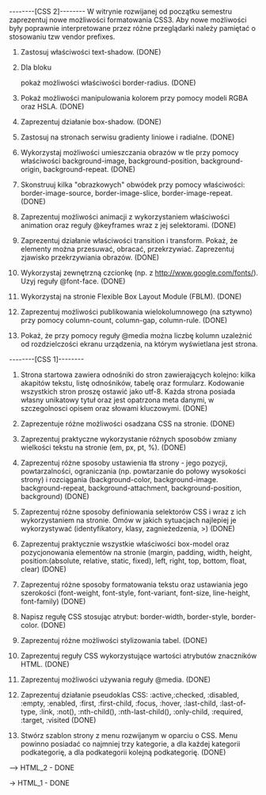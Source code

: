 --------[CSS 2]--------
W witrynie rozwijanej od początku semestru zaprezentuj nowe możliwości formatowania CSS3. Aby nowe możliwości były poprawnie interpretowane przez różne przeglądarki należy pamiętać o stosowaniu tzw vendor prefixes.

1. Zastosuj właściwości text-shadow. (DONE)

2. Dla bloku <div> pokaż możliwości właściwości border-radius. (DONE)

3. Pokaż możliwości manipulowania kolorem przy pomocy modeli RGBA oraz HSLA. (DONE)

4. Zaprezentuj działanie box-shadow. (DONE)

5. Zastosuj na stronach serwisu gradienty liniowe i radialne. (DONE)

6. Wykorzystaj możliwości umieszczania obrazów w tle przy pomocy właściwości background-image, background-position, background-origin, background-repeat. (DONE)

7. Skonstruuj kilka "obrazkowych" obwódek przy pomocy właściwości: border-image-source, border-image-slice, border-image-repeat. (DONE)

8. Zaprezentuj możliwości animacji z wykorzystaniem właściwości animation oraz reguły @keyframes wraz z jej selektorami. (DONE)

9. Zaprezentuj działanie właściwości transition i transform. Pokaż, że elementy można przesuwać, obracać, przekrzywiać. Zaprezentuj zjawisko przekrzywiania obrazów. (DONE)

10. Wykorzystaj zewnętrzną czcionkę (np. z http://www.google.com/fonts/). Uzyj reguły @font-face. (DONE)

11. Wykorzystaj na stronie Flexible Box Layout Module (FBLM). (DONE)

12. Zaprezentuj możliwości publikowania wielokolumnowego (na sztywno) przy pomocy column-count, column-gap, column-rule. (DONE)

13. Pokaż, że przy pomocy reguły @media można liczbę kolumn uzależnić od rozdzielczości ekranu urządzenia, na którym wyświetlana jest strona.






--------[CSS 1]--------
1. Strona startowa zawiera odnośniki  do stron zawierających kolejno: kilka akapitów tekstu, listę odnośników, tabelę oraz formularz. Kodowanie wszystkich stron proszę ostawić jako utf-8. Każda strona posiada własny unikatowy tytuł oraz jest opatrzona meta danymi, w szczegolnosci opisem oraz słowami kluczowymi. (DONE)

2. Zaprezentuje różne możliwości osadzana CSS na stronie. (DONE)

3. Zaprezentuj praktyczne wykorzystanie różnych sposobów zmiany wielkości tekstu na stronie (em, px, pt, %). (DONE)

4. Zaprezentuj różne sposoby ustawienia tła strony - jego pozycji, powtarzalności, ograniczania (np. powtarzanie do połowy wysokości strony) i rozciągania (background-color, background-image. background-repeat, background-attachment, background-position, background) (DONE)

5. Zaprezentuj różne sposoby definiowania selektorów CSS i wraz z ich wykorzystaniem na stronie. Omów w jakich sytuacjach najlepiej je wykorzystywać (identyfikatory, klasy, zagnieżedzenia, >) (DONE)

6. Zaprezentuj praktycznie wszystkie właściwości box-model oraz pozycjonowania elementów na stronie (margin, padding, width, height, position:(absolute, relative, static, fixed), left, right, top, bottom, float, clear) (DONE)

7. Zaprezentuj różne sposoby formatowania tekstu oraz ustawiania jego szerokości (font-weight, font-style, font-variant, font-size, line-height, font-family) (DONE)

8. Napisz regułę CSS stosując atrybut: border-width, border-style, border-color. (DONE)

9. Zaprezentuj różne możliwości stylizowania tabel. (DONE)

10. Zaprezentuj reguły CSS wykorzystujące wartości atrybutów znaczników HTML. (DONE)

11. Zaprezentuj możliwości używania reguły @media. (DONE)

12. Zaprezentuj działanie pseudoklas CSS: :active,:checked, :disabled, :empty, :enabled, :first, :first-child, :focus, :hover, :last-child, :last-of-type, :link, :not(), :nth-child(), :nth-last-child(), :only-child, :required, :target, :visited (DONE)

13. Stwórz szablon strony z menu rozwijanym w oparciu o CSS. Menu powinno posiadać co najmniej trzy kategorie, a dla każdej kategorii podkategorię, a dla podkategorii kolejną podkategorię. (DONE)

--> HTML_2 - DONE

-> HTML_1 - DONE
